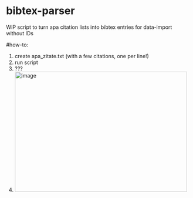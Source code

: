 # bibtex-parser
WIP script to turn apa citation lists into bibtex entries for data-import without IDs

#how-to:
1. create apa_zitate.txt (with a few citations, one per line!)
2. run script
3. ???
4.
   <img width="469" height="327" alt="image" src="https://github.com/user-attachments/assets/6041d9df-2466-46b1-883f-15592c29d359" />

